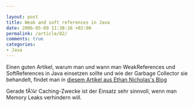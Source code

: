 ```yaml
---

layout: post
title: Weak and soft references in Java
date: 2006-05-09 11:38:16 +02:00
permalink: /article/82/
comments: true
categories: 
- Java
---
```


Einen guten Artikel, warum man und wann man WeakReferences und
SoftReferences in Java einsetzen sollte und wie der Garbage Collector
sie behandelt, findet man in [diesem Artikel aus Ethan Nicholas's
Blog](http://weblogs.java.net/blog/enicholas/archive/2006/05/understanding_w.html)

Gerade fÃ¼r Caching-Zwecke ist der Einsatz sehr sinnvoll, wenn man
Memory Leaks verhindern will.
